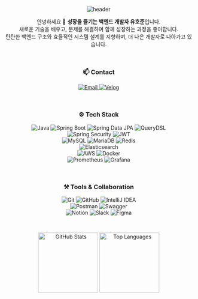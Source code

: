 <!-- More info, tips and tricks for making GitHub Profile README can be found in my article at https://towardsdatascience.com/build-a-stunning-readme-for-your-github-profile-9b80434fe5d7 -->

<!-- [![Header](https://raw.githubusercontent.com/MartinHeinz/MartinHeinz/master/readme_header.png "Header")](https://martinheinz.dev/) -->

<div align="center">

  <!-- Header -->
  <img
    src="https://capsule-render.vercel.app/api?type=waving&color=0:000000,100:4b5563&height=230&section=header&text=💻%20Backend%20Developer%20Yu%20Hojun&fontColor=FFFFFF&fontSize=36&fontAlignY=38&animation=twinkling&desc=Growing%20Through%20Practice%20and%20Collaboration&descAlignY=55&descAlign=50"
    alt="header"
  />

</div>

<p align="center">
  안녕하세요 👋 <strong>성장을 즐기는 백엔드 개발자 유호준</strong>입니다.<br/>
  새로운 기술을 배우고, 문제를 해결하며 함께 성장하는 과정을 좋아합니다.<br/>
  탄탄한 백엔드 구조와 효율적인 시스템 설계를 지향하며, 더 나은 개발자로 나아가고 있습니다.
</p>

<br/>
<!-- <hr style="height:1px; background-color:#e5e7eb; border:0; margin:30px 0;" /> -->

<h3 align="center">📫 Contact</h3>

<p align="center">
  <a href="mailto:hojoon1011@gmail.com" rel="noreferrer noopener">
    <img src="https://img.shields.io/badge/Email-DB4437?style=for-the-badge&logo=gmail&logoColor=white" alt="Email"/>
  </a>
  <a href="https://velog.io/@ghwnss/posts" rel="noreferrer noopener">
    <img src="https://img.shields.io/badge/Velog-20C997?style=for-the-badge&logo=velog&logoColor=white" alt="Velog"/>
  </a>
</p>

<br/>
<!-- <hr style="height:1px; background-color:#e5e7eb; border:0; margin:30px 0;" /> -->

<h3 align="center">⚙️ Tech Stack</h3>

<!-- 한 섹션에 모두 배치, 줄바꿈으로만 가볍게 구분 -->
<p align="center">
  <!-- Backend -->
  <img src="https://img.shields.io/badge/Java-ED8B00?style=for-the-badge&logo=openjdk&logoColor=white" alt="Java"/>
  <img src="https://img.shields.io/badge/Spring%20Boot-6DB33F?style=for-the-badge&logo=springboot&logoColor=white" alt="Spring Boot"/>
  <img src="https://img.shields.io/badge/Spring%20Data%20JPA-%236DB33F.svg?style=for-the-badge&logo=spring&logoColor=white" alt="Spring Data JPA"/>
  <img src="https://img.shields.io/badge/QueryDSL-009688?style=for-the-badge&logo=codeforces&logoColor=white" alt="QueryDSL"/>
  <br/>
  <img src="https://img.shields.io/badge/Spring%20Security-6DB33F?style=for-the-badge&logo=springsecurity&logoColor=white" alt="Spring Security"/>
  <img src="https://img.shields.io/badge/JWT-000000?style=for-the-badge&logo=jsonwebtokens&logoColor=white" alt="JWT"/>
  <br/>

  <!-- Data / Cache -->
  <img src="https://img.shields.io/badge/MySQL-4479A1?style=for-the-badge&logo=mysql&logoColor=white" alt="MySQL"/>
  <img src="https://img.shields.io/badge/MariaDB-003545?style=for-the-badge&logo=mariadb&logoColor=white" alt="MariaDB"/>
  <img src="https://img.shields.io/badge/Redis-DD0031?style=for-the-badge&logo=redis&logoColor=white" alt="Redis"/>
  <br/>

  <!-- Search & Analytics -->
  <img src="https://img.shields.io/badge/Elasticsearch-005571?style=for-the-badge&logo=elasticsearch&logoColor=white" alt="Elasticsearch"/>
  <br/>

  <!-- Cloud & Container -->
  <img src="https://img.shields.io/badge/AWS-FF9900?style=for-the-badge&logo=amazon-aws&logoColor=white" alt="AWS"/>
  <img src="https://img.shields.io/badge/Docker-0db7ed?style=for-the-badge&logo=docker&logoColor=white" alt="Docker"/>
  <br/>

  <!-- Observability -->
  <img src="https://img.shields.io/badge/Prometheus-E6522C?style=for-the-badge&logo=prometheus&logoColor=white" alt="Prometheus"/>
  <img src="https://img.shields.io/badge/Grafana-F46800?style=for-the-badge&logo=grafana&logoColor=white" alt="Grafana"/>
</p>

<br/>
<!-- <hr style="height:1px; background-color:#e5e7eb; border:0; margin:30px 0;" /> -->

<h3 align="center">⚒️ Tools & Collaboration</h3>

<p align="center">
  <!-- Dev Tools -->
  <img src="https://img.shields.io/badge/Git-F05033?style=for-the-badge&logo=git&logoColor=white" alt="Git"/>
  <img src="https://img.shields.io/badge/GitHub-181717?style=for-the-badge&logo=github&logoColor=white" alt="GitHub"/>
  <img src="https://img.shields.io/badge/IntelliJ%20IDEA-000000?style=for-the-badge&logo=intellij-idea&logoColor=white" alt="IntelliJ IDEA"/>
  <br/>
  <img src="https://img.shields.io/badge/Postman-FF6C37?style=for-the-badge&logo=postman&logoColor=white" alt="Postman"/>
  <img src="https://img.shields.io/badge/Swagger-85EA2D?style=for-the-badge&logo=swagger&logoColor=black" alt="Swagger"/>
  <br/>

  <!-- Collaboration (배지만, 링크 없음) -->
  <img src="https://img.shields.io/badge/Notion-000000?style=for-the-badge&logo=notion&logoColor=white" alt="Notion"/>
  <img src="https://img.shields.io/badge/Slack-4A154B?style=for-the-badge&logo=slack&logoColor=white" alt="Slack"/>
  <img src="https://img.shields.io/badge/Figma-F24E1E?style=for-the-badge&logo=figma&logoColor=white" alt="Figma"/>
</p>

<br/>
<!-- <hr style="height:1px; background-color:#e5e7eb; border:0; margin:30px 0;" /> -->

<p align="center">
  <img height="160px" src="https://github-readme-stats.vercel.app/api?username=dbghwns123&show_icons=true&theme=tokyonight&hide_border=true" alt="GitHub Stats"/>
  <img height="160px" src="https://github-readme-stats.vercel.app/api/top-langs/?username=dbghwns123&layout=compact&theme=tokyonight&hide_border=true" alt="Top Languages"/>
</p>

<!--
<p align="center">
  <img src="https://komarev.com/ghpvc/?username=dbghwns123&label=Profile%20views&color=64b5f6&style=flat" alt="profile views" />
</p>

<div align="center">
  <img src="https://capsule-render.vercel.app/api?type=waving&color=0:64B5F6,100:6DB33F&height=150&section=footer" alt="footer"/>
</div>

[![Solved.ac Profile](http://mazassumnida.wtf/api/v2/generate_badge?boj=dbghwns1234)](https://solved.ac/dbghwns1234/)
-->
